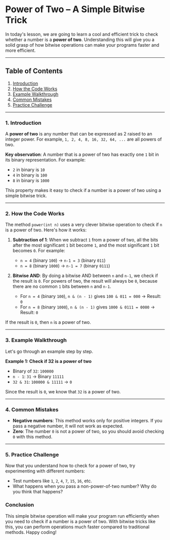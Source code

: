 

# Power of Two – A Simple Bitwise Trick

In today's lesson, we are going to learn a cool and efficient trick to check whether a number is a **power of two**. Understanding this will give you a solid grasp of how bitwise operations can make your programs faster and more efficient.

---

## Table of Contents

1. [Introduction](#introduction)
2. [How the Code Works](#how-the-code-works)
3. [Example Walkthrough](#example-walkthrough)
4. [Common Mistakes](#common-mistakes)
5. [Practice Challenge](#practice-challenge)

---

### 1. Introduction

A **power of two** is any number that can be expressed as 2 raised to an integer power. For example, `1, 2, 4, 8, 16, 32, 64, ...` are all powers of two. 

**Key observation**: A number that is a power of two has exactly one `1` bit in its binary representation. For example:

- `2` in binary is `10`
- `4` in binary is `100`
- `8` in binary is `1000`

This property makes it easy to check if a number is a power of two using a simple bitwise trick.

---

### 2. How the Code Works

The method `power(int n)` uses a very clever bitwise operation to check if `n` is a power of two. Here's how it works:

1. **Subtraction of 1**: When we subtract `1` from a power of two, all the bits after the most significant `1` bit become `1`, and the most significant `1` bit becomes `0`. For example:
    - `n = 4` (binary `100`) → `n-1 = 3` (binary `011`)
    - `n = 8` (binary `1000`) → `n-1 = 7` (binary `0111`)

2. **Bitwise AND**: By doing a bitwise AND between `n` and `n-1`, we check if the result is `0`. For powers of two, the result will always be `0`, because there are no common `1` bits between `n` and `n-1`.

    - For `n = 4` (binary `100`), `n & (n - 1)` gives `100 & 011 = 000` → Result: `0`
    - For `n = 8` (binary `1000`), `n & (n - 1)` gives `1000 & 0111 = 0000` → Result: `0`

If the result is `0`, then `n` is a power of two.

---

### 3. Example Walkthrough

Let's go through an example step by step.

**Example 1: Check if 32 is a power of two**
- Binary of `32`: `100000`
- `n - 1`: `31` → Binary `11111`
- `32 & 31`: `100000 & 11111` → `0`

Since the result is `0`, we know that `32` is a power of two.

---

### 4. Common Mistakes

- **Negative numbers**: This method works only for positive integers. If you pass a negative number, it will not work as expected.
- **Zero**: The number `0` is not a power of two, so you should avoid checking `0` with this method.

---

### 5. Practice Challenge

Now that you understand how to check for a power of two, try experimenting with different numbers:
- Test numbers like `1`, `2`, `4`, `7`, `15`, `16`, etc.
- What happens when you pass a non-power-of-two number? Why do you think that happens?

### Conclusion

This simple bitwise operation will make your program run efficiently when you need to check if a number is a power of two. With bitwise tricks like this, you can perform operations much faster compared to traditional methods. Happy coding!
